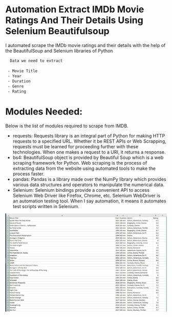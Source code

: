 # Automation Extract IMDb Movie Ratings And Their Details Using Selenium Beautifulsoup
 I automated scrape the IMDb movie ratings and their details with the help of the BeautifulSoup and Selenium libraries of Python
```
  Data we need to extract

 - Movie Title
 - Year
 - Duration
 - Genre
 - Rating
 ```
# Modules Needed:
Below is the list of modules required to scrape from IMDB.

- requests: Requests library is an integral part of Python for making HTTP requests to a specified URL. Whether it be REST APIs or Web Scrapping, requests must be learned for proceeding further with these technologies. When one makes a request to a URI, it returns a response.
- bs4: BeautifulSoup object is provided by Beautiful Soup which is a web scraping framework for Python. Web scraping is the process of extracting data from the website using automated tools to make the process faster.
- pandas: Pandas is a library made over the NumPy library which provides various data structures and operators to manipulate the numerical data.
- Selenium: Selenium bindings provide a convenient API to access Selenium Web Driver like Firefox, Chrome, etc. Selenium WebDriver is an automation testing tool. When I say automation, it means it automates test scripts written in Selenium. 

![IMDb Movie Ratings And Their Details](https://github.com/Abdelrhman2022/Automation-Extract-IMDb-Movie-Ratings-And-Their-Details-Using-Selenium-Beautifulsoup/blob/main/Sample.JPG)
